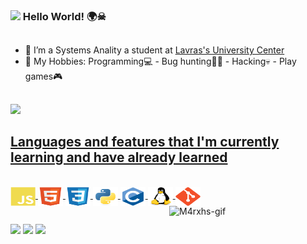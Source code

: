   <h3 align=""> <img src="https://media.giphy.com/media/13HBDT4QSTpveU/giphy.gif" width="49px"> Hello World! 🌍☠ </h3> 
  

##
- 📖 I’m a Systems Anality a student at <a href = "https://unilavras.edu.br/">Lavras's University Center<a>
- 👾 My Hobbies: Programming💻 - Bug hunting🏴‍☠️ - Hacking💀 - Play games🎮                                                               
##
 <div>
  <a href="https://github.com/m4rxhs-cyber">
   <img height="180em" src="https://github-readme-stats.vercel.app/api/top-langs/?username=m4rxhs-cyber&layout=compact&langs_count=7&theme=dracula"/>
</div>
  
  ## Languages and features that I'm currently learning and have already learned

  <div style="display: inline_block"><br>
   <img align="center" alt="M4rxhs-js" height="30" width="40" src="https://raw.githubusercontent.com/devicons/devicon/master/icons/javascript/javascript-plain.svg"> 
   <img align="center" alt="M4rxhs-html5" height="30" width="40" src="https://raw.githubusercontent.com/devicons/devicon/master/icons/html5/html5-original.svg">
   
   <img align="center" alt="M4rxhs-css3" height="30" width="40" src="https://raw.githubusercontent.com/devicons/devicon/master/icons/css3/css3-original.svg">
   <img align="center" alt="M4rxhs-python" height="30" width="40" src="https://raw.githubusercontent.com/devicons/devicon/master/icons/python/python-original.svg">
   <img align="center" alt="M4rxhs-c" height="30" width="40" src="https://raw.githubusercontent.com/devicons/devicon/master/icons/c/c-original.svg">
   <img align="center" alt="M4rxhs-linux" height="30" width="40" src="https://raw.githubusercontent.com/devicons/devicon/master/icons/linux/linux-original.svg">
   <img align="center" alt="M4rxhs-git" height="30" width="40" src="https://raw.githubusercontent.com/devicons/devicon/master/icons/git/git-original.svg">

  <img align="right" alt="M4rxhs-gif" src="https://media.giphy.com/media/GuRuLWOGo0CI/giphy.gif" width="250px">
</div>
  
 ##
  
<div> 
    <a href = "m4rxhs_cyber@protonmail.com"><img src="https://img.shields.io/badge/ProtonMail-8B89CC?style=for-the-badge&logo=protonmail&logoColor=white" target="_blank"></a>
    <a href="https://www.linkedin.com/in/neemias-sales-054926203/"><img src="https://img.shields.io/badge/-LinkedIn-%230077B5?style=for-the-badge&logo=linkedin&logoColor=white" target="_blank"></a>
    <a href = "https://www.instagram.com/m4rxhs_cyber/"><img src="https://img.shields.io/badge/Instagram-E4405F?style=for-the-badge&logo=instagram&logoColor=white" target="_blank"></a>
  </div>
  


